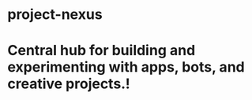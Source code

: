 # project-nexus 
# Central hub for building and experimenting with apps, bots, and creative projects.!